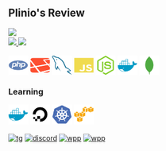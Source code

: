 
## Plinio's Review
<img src="https://badgen.net/badge/Developer on/Pede.ai/red?icon=">
 <div>
  <a href="https://github.com/ifabrycio">
  <img height="180em" src="https://github-readme-stats.vercel.app/api?username=ifabrycio&show_icons=true&theme=solarized-dark&include_all_commits=true&count_private=true"/>
  <img height="180em" src="https://github-readme-stats.vercel.app/api/top-langs/?username=ifabrycio&layout=compact&langs_count=7&theme=solarized-dark"/>
  </a>
</div>
<div><br>
  <img align="center" alt="PHP" width="40" src="https://raw.githubusercontent.com/devicons/devicon/master/icons/php/php-plain.svg">
  <img align="center" alt="Laravel" height="30" width="40" src="https://raw.githubusercontent.com/devicons/devicon/master/icons/laravel/laravel-plain.svg">
  <img align="center" alt="mysql"  width="40" src="https://raw.githubusercontent.com/devicons/devicon/master/icons/mysql/mysql-plain.svg">
  <img align="center" alt="JS" height="30" width="40" src="https://raw.githubusercontent.com/devicons/devicon/master/icons/javascript/javascript-plain.svg">
  <img align="center" alt="nodejs"  width="40" src="https://raw.githubusercontent.com/devicons/devicon/master/icons/nodejs/nodejs-plain.svg">
  <img align="center" alt="docker"  width="40" src="https://raw.githubusercontent.com/devicons/devicon/master/icons/docker/docker-plain.svg">
  <img align="center" alt="mongodb"  width="40" src="https://raw.githubusercontent.com/devicons/devicon/master/icons/mongodb/mongodb-plain.svg">
</div>

### Learning
<div>
 <img align="center" alt="docker"  width="40" src="https://raw.githubusercontent.com/devicons/devicon/master/icons/docker/docker-plain.svg">
  <img align="center" alt="DO"  width="40" src="https://raw.githubusercontent.com/devicons/devicon/master/icons/digitalocean/digitalocean-plain.svg">
  <img align="center" alt="kubernetes"  width="40" src="https://raw.githubusercontent.com/devicons/devicon/master/icons/kubernetes/kubernetes-plain.svg">
  <img align="center" alt="AWS"  width="40" src="https://raw.githubusercontent.com/devicons/devicon/master/icons/amazonwebservices/amazonwebservices-original.svg">
</div>

<div><br>
 <a href="https://t.me/IFabrycio" target="_blank"><img align="center" alt="tg" src="https://img.shields.io/badge/Telegram-2CA5E0?style=for-the-badge&logo=telegram&logoColor=white"></a>
 <a href="https://discordapp.com/users/246801702865469440" target="_blank"><img align="center" alt="discord" src="https://img.shields.io/badge/Discord-7289DA?style=for-the-badge&logo=discord&logoColor=white"></a>
 <a href="https://www.instagram.com/fresh.prince.of.space/" target="_blank"><img align="center" alt="wpp" src="https://img.shields.io/badge/Instagram-E4405F?style=for-the-badge&logo=instagram&logoColor=white"></a>
 <a href="https://www.linkedin.com/in/pfabrycio/" target="_blank"><img align="center" alt="wpp" src="https://img.shields.io/badge/LinkedIn-0077B5?style=for-the-badge&logo=linkedin&logoColor=white"></a>
</div>

<!--
**iFabrycio/iFabrycio** is a ✨ _special_ ✨ repository because its `README.md` (this file) appears on your GitHub profile.

Here are some ideas to get you started:

- 🔭 I’m currently working on ...
- 🌱 I’m currently learning ...
- 👯 I’m looking to collaborate on ...
- 🤔 I’m looking for help with ...
- 💬 Ask me about ...
- 📫 How to reach me: ...
- 😄 Pronouns: ...
- ⚡ Fun fact: ...
-->

